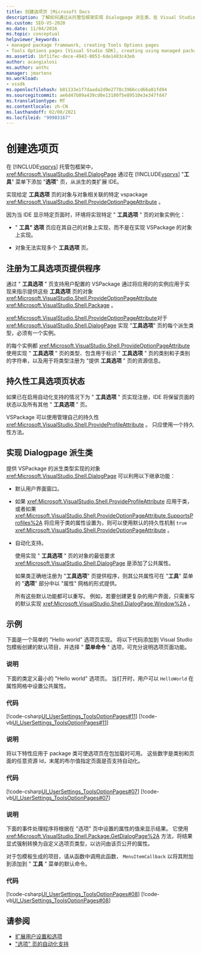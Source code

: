 ```yaml
---
title: 创建选项页 |Microsoft Docs
description: 了解如何通过从托管包框架实现 Dialogpage 派生类，在 Visual Studio 的 "工具" 菜单下创建选项页。
ms.custom: SEO-VS-2020
ms.date: 11/04/2016
ms.topic: conceptual
helpviewer_keywords:
- managed package framework, creating Tools Options pages
- Tools Options pages [Visual Studio SDK], creating using managed package framework
ms.assetid: 1bf11fec-dece-4943-8053-6de1483c43eb
author: acangialosi
ms.author: anthc
manager: jmartens
ms.workload:
- vssdk
ms.openlocfilehash: b01133e1f7daada2d9e2778c3966ccd66a81fd94
ms.sourcegitcommit: ae6d47b09a439cd0e13180f5e89510e3e347fd47
ms.translationtype: MT
ms.contentlocale: zh-CN
ms.lasthandoff: 02/08/2021
ms.locfileid: "99903167"
---
```

# <a name="create-options-pages"></a>创建选项页
在 [!INCLUDE[vsprvs](../../code-quality/includes/vsprvs_md.md)] 托管包框架中， <xref:Microsoft.VisualStudio.Shell.DialogPage> 通过在 [!INCLUDE[vsprvs](../../code-quality/includes/vsprvs_md.md)] "**工具**" 菜单下添加 "**选项**" 页，从派生的类扩展 IDE。

 实现给定 **工具选项** 页的对象与对象相关联的特定 vspackage <xref:Microsoft.VisualStudio.Shell.ProvideOptionPageAttribute> 。

 因为当 IDE 显示特定页面时，环境将实现特定 " **工具选项** " 页的对象实例化：

- " **工具" 选项** 页应在其自己的对象上实现，而不是在实现 VSPackage 的对象上实现。

- 对象无法实现多个 **工具选项** 页。

## <a name="register-as-a-tools-options-page-provider"></a>注册为工具选项页提供程序
 通过 " **工具选项** " 页支持用户配置的 VSPackage 通过将应用的的实例应用于实现来指示提供这些 **工具选项** 页的对象 <xref:Microsoft.VisualStudio.Shell.ProvideOptionPageAttribute> <xref:Microsoft.VisualStudio.Shell.Package> 。

 <xref:Microsoft.VisualStudio.Shell.ProvideOptionPageAttribute>对于 <xref:Microsoft.VisualStudio.Shell.DialogPage> 实现 "**工具选项**" 页的每个派生类型，必须有一个实例。

 的每个实例都 <xref:Microsoft.VisualStudio.Shell.ProvideOptionPageAttribute> 使用实现 " **工具选项** " 页的类型、包含用于标识 " **工具选项** " 页的类别和子类别的字符串，以及用于将类型注册为 "提供 **工具选项** " 页的资源信息。

## <a name="persist-tools-options-page-state"></a>持久性工具选项页状态
 如果已在启用自动化支持的情况下为 " **工具选项** " 页实现注册，IDE 将保留页面的状态以及所有其他 " **工具选项** " 页。

 VSPackage 可以使用管理自己的持久性 <xref:Microsoft.VisualStudio.Shell.ProvideProfileAttribute> 。 只应使用一个持久性方法。

## <a name="implement-dialogpage-class"></a>实现 Dialogpage 派生类
 提供 VSPackage 的派生类型实现的对象 <xref:Microsoft.VisualStudio.Shell.DialogPage> 可以利用以下继承功能：

- 默认用户界面窗口。

- 如果 <xref:Microsoft.VisualStudio.Shell.ProvideProfileAttribute> 应用于类，或者如果 <xref:Microsoft.VisualStudio.Shell.ProvideOptionPageAttribute.SupportsProfiles%2A> 将应用于类的属性设置为，则可以使用默认的持久性机制 `true` <xref:Microsoft.VisualStudio.Shell.ProvideOptionPageAttribute> 。

- 自动化支持。

  使用实现 " **工具选项** " 页的对象的最低要求 <xref:Microsoft.VisualStudio.Shell.DialogPage> 是添加了公共属性。

  如果类正确地注册为 "**工具选项**" 页提供程序，则其公共属性可在 "**工具**" 菜单的 "**选项**" 部分中以 "属性" 网格的形式提供。

  所有这些默认功能都可以重写。 例如，若要创建更复杂的用户界面，只需重写的默认实现 <xref:Microsoft.VisualStudio.Shell.DialogPage.Window%2A> 。

## <a name="example"></a>示例
 下面是一个简单的 "Hello world" 选项页实现。 将以下代码添加到 Visual Studio 包模板创建的默认项目，并选择 " **菜单命令** " 选项，可充分说明选项页面功能。

### <a name="description"></a>说明
 下面的类定义最小的 "Hello world" 选项页。 当打开时，用户可以 `HelloWorld` 在属性网格中设置公共属性。

### <a name="code"></a>代码
 [!code-csharp[UI_UserSettings_ToolsOptionPages#11](../../extensibility/internals/codesnippet/CSharp/creating-options-pages_1.cs)]
 [!code-vb[UI_UserSettings_ToolsOptionPages#11](../../extensibility/internals/codesnippet/VisualBasic/creating-options-pages_1.vb)]

### <a name="description"></a>说明
 将以下特性应用于 package 类可使选项页在包加载时可用。 这些数字是类别和页面的任意资源 Id，末尾的布尔值指定页面是否支持自动化。

### <a name="code"></a>代码
 [!code-csharp[UI_UserSettings_ToolsOptionPages#07](../../extensibility/internals/codesnippet/CSharp/creating-options-pages_2.cs)]
 [!code-vb[UI_UserSettings_ToolsOptionPages#07](../../extensibility/internals/codesnippet/VisualBasic/creating-options-pages_2.vb)]

### <a name="description"></a>说明
 下面的事件处理程序将根据在 "选项" 页中设置的属性的值来显示结果。 它使用 <xref:Microsoft.VisualStudio.Shell.Package.GetDialogPage%2A> 方法，将结果显式强制转换为自定义选项页类型，以访问由该页公开的属性。

 对于包模板生成的项目，请从函数中调用此函数， `MenuItemCallback` 以将其附加到添加到 " **工具** " 菜单的默认命令。

### <a name="code"></a>代码
 [!code-csharp[UI_UserSettings_ToolsOptionPages#08](../../extensibility/internals/codesnippet/CSharp/creating-options-pages_3.cs)]
 [!code-vb[UI_UserSettings_ToolsOptionPages#08](../../extensibility/internals/codesnippet/VisualBasic/creating-options-pages_3.vb)]

## <a name="see-also"></a>请参阅
- [扩展用户设置和选项](../../extensibility/extending-user-settings-and-options.md)
- ["选项" 页的自动化支持](../../extensibility/internals/automation-support-for-options-pages.md)
